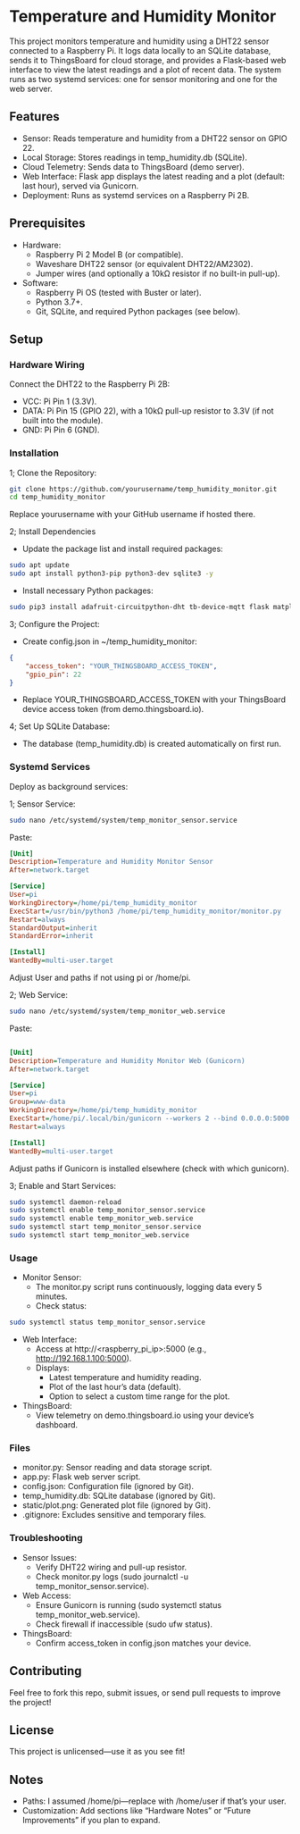 # Temperature and Humidity Monitor

This project monitors temperature and humidity using a DHT22 sensor connected to a Raspberry Pi. It logs data locally to an SQLite database, sends it to ThingsBoard for cloud storage, and provides a Flask-based web interface to view the latest readings and a plot of recent data. The system runs as two systemd services: one for sensor monitoring and one for the web server.

## Features

* Sensor: Reads temperature and humidity from a DHT22 sensor on GPIO 22.
* Local Storage: Stores readings in temp_humidity.db (SQLite).
* Cloud Telemetry: Sends data to ThingsBoard (demo server).
* Web Interface: Flask app displays the latest reading and a plot (default: last hour), served via Gunicorn.
* Deployment: Runs as systemd services on a Raspberry Pi 2B.

## Prerequisites

* Hardware:
  * Raspberry Pi 2 Model B (or compatible).
  * Waveshare DHT22 sensor (or equivalent DHT22/AM2302).
  * Jumper wires (and optionally a 10kΩ resistor if no built-in pull-up).
* Software:
  * Raspberry Pi OS (tested with Buster or later).
  * Python 3.7+.
  * Git, SQLite, and required Python packages (see below).

## Setup

### Hardware Wiring

Connect the DHT22 to the Raspberry Pi 2B:

* VCC: Pi Pin 1 (3.3V).
* DATA: Pi Pin 15 (GPIO 22), with a 10kΩ pull-up resistor to 3.3V (if not built into the module).
* GND: Pi Pin 6 (GND).

### Installation

1; Clone the Repository:

```bash
git clone https://github.com/yourusername/temp_humidity_monitor.git
cd temp_humidity_monitor
```

Replace yourusername with your GitHub username if hosted there.

2; Install Dependencies

* Update the package list and install required packages:

```bash
sudo apt update
sudo apt install python3-pip python3-dev sqlite3 -y
```

* Install necessary Python packages:

```bash
sudo pip3 install adafruit-circuitpython-dht tb-device-mqtt flask matplotlib gunicorn
```

3; Configure the Project:

* Create config.json in ~/temp_humidity_monitor:

```json
{
    "access_token": "YOUR_THINGSBOARD_ACCESS_TOKEN",
    "gpio_pin": 22
}
```

* Replace YOUR_THINGSBOARD_ACCESS_TOKEN with your ThingsBoard device access token (from demo.thingsboard.io).

4; Set Up SQLite Database:

* The database (temp_humidity.db) is created automatically on first run.

### Systemd Services

Deploy as background services:

1; Sensor Service:

```bash
sudo nano /etc/systemd/system/temp_monitor_sensor.service
```

Paste:

```ini
[Unit]
Description=Temperature and Humidity Monitor Sensor
After=network.target

[Service]
User=pi
WorkingDirectory=/home/pi/temp_humidity_monitor
ExecStart=/usr/bin/python3 /home/pi/temp_humidity_monitor/monitor.py
Restart=always
StandardOutput=inherit
StandardError=inherit

[Install]
WantedBy=multi-user.target
```

Adjust User and paths if not using pi or /home/pi.

2; Web Service:

```bash
sudo nano /etc/systemd/system/temp_monitor_web.service
```

Paste:

```ini

[Unit]
Description=Temperature and Humidity Monitor Web (Gunicorn)
After=network.target

[Service]
User=pi
Group=www-data
WorkingDirectory=/home/pi/temp_humidity_monitor
ExecStart=/home/pi/.local/bin/gunicorn --workers 2 --bind 0.0.0.0:5000 app:app
Restart=always

[Install]
WantedBy=multi-user.target
```

Adjust paths if Gunicorn is installed elsewhere (check with which gunicorn).

3; Enable and Start Services:

```bash
sudo systemctl daemon-reload
sudo systemctl enable temp_monitor_sensor.service
sudo systemctl enable temp_monitor_web.service
sudo systemctl start temp_monitor_sensor.service
sudo systemctl start temp_monitor_web.service
```

### Usage

* Monitor Sensor:
  * The monitor.py script runs continuously, logging data every 5 minutes.
  * Check status:

```bash
sudo systemctl status temp_monitor_sensor.service
```

* Web Interface:
  * Access at http://<raspberry_pi_ip>:5000 (e.g., <http://192.168.1.100:5000>).
  * Displays:
    * Latest temperature and humidity reading.
    * Plot of the last hour’s data (default).
    * Option to select a custom time range for the plot.
* ThingsBoard:
  * View telemetry on demo.thingsboard.io using your device’s dashboard.

### Files

* monitor.py: Sensor reading and data storage script.
* app.py: Flask web server script.
* config.json: Configuration file (ignored by Git).
* temp_humidity.db: SQLite database (ignored by Git).
* static/plot.png: Generated plot file (ignored by Git).
* .gitignore: Excludes sensitive and temporary files.

### Troubleshooting

* Sensor Issues:
  * Verify DHT22 wiring and pull-up resistor.
  * Check monitor.py logs (sudo journalctl -u temp_monitor_sensor.service).
* Web Access:
  * Ensure Gunicorn is running (sudo systemctl status temp_monitor_web.service).
  * Check firewall if inaccessible (sudo ufw status).
* ThingsBoard:
  * Confirm access_token in config.json matches your device.

## Contributing

Feel free to fork this repo, submit issues, or send pull requests to improve the project!

## License

This project is unlicensed—use it as you see fit!

## Notes

* Paths: I assumed /home/pi—replace with /home/user if that’s your user.
* Customization: Add sections like “Hardware Notes” or “Future Improvements” if you plan to expand.
